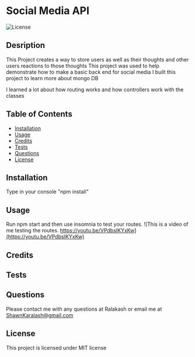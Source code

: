# Social Media API

![License](https://img.shields.io/badge/license-MIT-blue.svg)

## Desription

This Project creates a way to store users as well as their thoughts and other users reactions to those thoughts
This project was used to help demonstrate how to make a basic back end for social media
I built this project to learn more about mongo DB

I learned a lot about how routing works and how controllers work with the classes

## Table of Contents

- [Installation](#installation)
- [Usage](#usage)
- [Credits](#credits)
- [Tests](#tests)
- [Questions](#questions)
- [License](#license)

## Installation

Type in your console "npm install"

## Usage

Run npm start and then use insomnia to test your routes.
![This is a video of me testing the routes.  https://youtu.be/VPdbsIKYxKw](https://youtu.be/VPdbsIKYxKw)

## Credits

## Tests

## Questions

Please contact me with any questions at Ralakash
or email me at ShawnKaralash@gmail.com

## License

This project is licensed under MIT license
